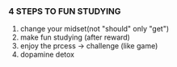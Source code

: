 ### 4 STEPS TO FUN STUDYING

1. change your midset(not "should" only "get")
2. make fun studying (after reward)
3. enjoy the prcess  -> challenge (like game)
4. dopamine detox   